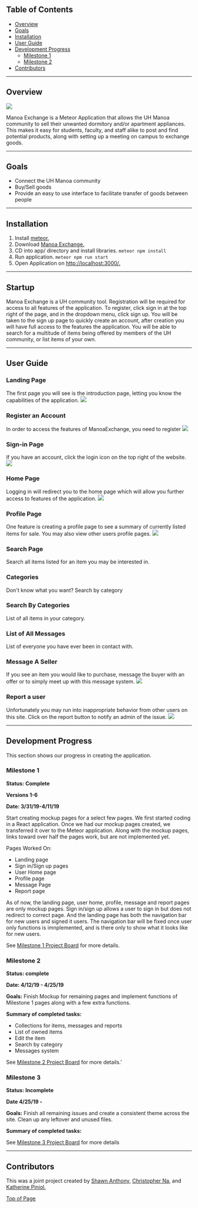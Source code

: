 ## Table of Contents
* [Overview](#overview)
* [Goals](#goals)
* [Installation](#installation)
* [User Guide](#user-guide)
* [Development Progress](#development-progress)
  * [Milestone 1](#milestone-1)
  * [Milestone 2](#milestone-2)
* [Contributors](#contributors)

---

## Overview
<img src="images/home.PNG">

Manoa Exchange is a Meteor Application that allows the UH Manoa community to sell their unwanted dormitory and/or apartment appliances. This makes it easy for students, faculty, and staff alike to post and find potential products, along with setting up a meeting on campus to exchange goods. 

---

## Goals 

* Connect the UH Manoa community 
* Buy/Sell goods
* Provide an easy to use interface to facilitate transfer of goods between people

---

## Installation 

1. Install [meteor.](https://www.meteor.com/install)
2. Download [Manoa Exchange.](https://github.com/manoaexchange/manoaexchange)
3. CD into app/ directory and install libraries.
`meteor npm install`
4. Run application.
`meteor npm run start`
5. Open Application on [http://localhost:3000/.](http://localhost:3000/)

---

## Startup

Manoa Exchange is a UH community tool.  Registration will be required for access to all features of the application.  To register, click sign in at the top right of the page, and in the dropdown menu, click sign up.  You will be taken to the sign up page to quickly create an account, after creation you will have full access to the features the application.  You will be able to search for a multitude of items being offered by members of the UH community, or list items of your own.

---

## User Guide

### Landing Page
The first page you will see is the introduction page, letting you know the capabilities of the application.
<img src="images/landing.PNG">

### Register an Account 
In order to access the features of ManoaExchange, you need to register
<img src="images/signup.PNG">

### Sign-in Page
If you have an account, click the login icon on the top right of the website.
<img src="images/signin.PNG">

### Home Page
Logging in will redirect you to the home page which will allow you further access to features of the application.
<img src="images/home.PNG">

### Profile Page
One feature is creating a profile page to see a summary of currently listed items for sale. You may also view other users profile pages.
<img src="images/profile.PNG">

### Search Page
Search all items listed for an item you may be interested in. 


### Categories
Don't know what you want? Search by category


### Search By Categories
List of all items in your category.


### List of All Messages
List of everyone you have ever been in contact with. 


### Message A Seller
If you see an item you would like to purchase, message the buyer with an offer or to simply meet up with this message system.
<img src="images/message.PNG">

### Report a user
Unfortunately you may run into inappropriate behavior from other users on this site. Click on the report button to notify an admin of the issue.
<img src="images/report.PNG">


---

## Development Progress

This section shows our progress in creating the application. 

### Milestone 1

**Status: Complete**

**Versions 1-6**

**Date: 3/31/19-4/11/19**

Start creating mockup pages for a select few pages. We first started coding in a React application. Once we had our mockup pages created, we transferred it over to the Meteor application. Along with the mockup pages, links toward over half the pages work, but are not implemented yet. 

Pages Worked On:
* Landing page
* Sign in/Sign up pages
* User Home page
* Profile page
* Message Page
* Report page

As of now, the landing page, user home, profile, message and report pages are only mockup pages. Sign in/sign up allows a user to sign in but does not redirect to correct page. And the landing page has both the navigation bar for new users and signed it users. The navigation bar will be fixed once user only functions is imnplemented, and is there only to show what it looks like for new users. 

See [Milestone 1 Project Board](https://github.com/manoaexchange/manoaexchange/projects/1) for more details.

### Milestone 2

**Status: complete**

**Date: 4/12/19 - 4/25/19**

**Goals:** Finish Mockup for remaining pages and implement functions of Milestone 1 pages along with a few extra functions. 

**Summary of completed tasks:** 
* Collections for items, messages and reports
* List of owned items 
* Edit the item
* Search by category 
* Messages system

See [Milestone 2 Project Board](https://github.com/manoaexchange/manoaexchange/projects/2) for more details.'

### Milestone 3

**Status: Incomplete**

**Date 4/25/19 -**

**Goals:**
Finish all remaining issues and create a consistent theme across the site. Clean up any leftover and unused files.

**Summary of completed tasks:** 

See [Milestone 3 Project Board](https://github.com/manoaexchange/manoaexchange/projects/3)
for more details

---


## Contributors

This was a joint project created by [Shawn Anthony,](https://shawn-anthony.github.io/ "Shawn Anthony") [Christopher Na,](https://chrisn3.github.io/ "Christopher Na") and [Katherine Piniol.](https://piniolk.github.io/ "Katherine Piniol")

[Top of Page](#table-of-contents)
